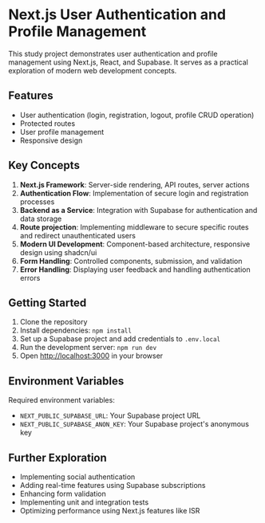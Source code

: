 # Next.js User Authentication and Profile Management

This study project demonstrates user authentication and profile management using Next.js, React, and Supabase. It serves as a practical exploration of modern web development concepts.

## Features

- User authentication (login, registration, logout, profile CRUD operation)
- Protected routes
- User profile management
- Responsive design

## Key Concepts

1. **Next.js Framework**: Server-side rendering, API routes, server actions
2. **Authentication Flow**: Implementation of secure login and registration processes
3. **Backend as a Service**: Integration with Supabase for authentication and data storage
4. **Route projection**: Implementing middleware to secure specific routes and redirect unauthenticated users
5. **Modern UI Development**: Component-based architecture, responsive design using shadcn/ui
6. **Form Handling**: Controlled components, submission, and validation
7. **Error Handling**: Displaying user feedback and handling authentication errors

## Getting Started

1. Clone the repository
2. Install dependencies: `npm install`
3. Set up a Supabase project and add credentials to `.env.local`
4. Run the development server: `npm run dev`
5. Open [http://localhost:3000](http://localhost:3000) in your browser

## Environment Variables

Required environment variables:
- `NEXT_PUBLIC_SUPABASE_URL`: Your Supabase project URL
- `NEXT_PUBLIC_SUPABASE_ANON_KEY`: Your Supabase project's anonymous key

## Further Exploration
- Implementing social authentication
- Adding real-time features using Supabase subscriptions
- Enhancing form validation
- Implementing unit and integration tests
- Optimizing performance using Next.js features like ISR
